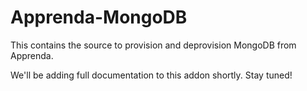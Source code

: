 # Apprenda-MongoDB
This contains the source to provision and deprovision MongoDB from Apprenda.

We'll be adding full documentation to this addon shortly. Stay tuned!
